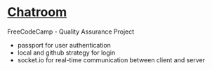 # [Chatroom](https://www.freecodecamp.org/learn/quality-assurance/advanced-node-and-express/)
FreeCodeCamp - Quality Assurance Project

- passport for user authentication
- local and github strategy for login
- socket.io for real-time communication between client and server

